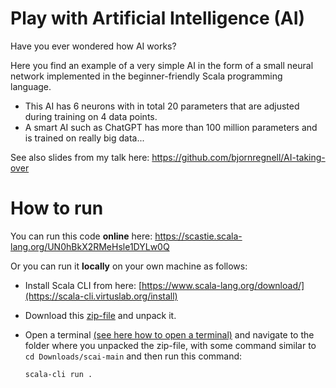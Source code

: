 # Play with Artificial Intelligence (AI)

Have you ever wondered how AI works? 

Here you find an example of a very simple AI in the form of a small neural network implemented in the beginner-friendly Scala programming language. 

* This AI has 6 neurons with in total 20 parameters that are adjusted during training on 4 data points. 
* A smart AI such as ChatGPT has more than 100 million parameters and is trained on really big data...

See also slides from my talk here: https://github.com/bjornregnell/AI-taking-over 

# How to run

You can run this code **online** here: https://scastie.scala-lang.org/UN0hBkX2RMeHsle1DYLw0Q

Or you can run it **locally** on your own machine as follows:

* Install Scala CLI from here: [https://www.scala-lang.org/download/](https://scala-cli.virtuslab.org/install)

* Download this [zip-file](https://github.com/bjornregnell/scai/archive/refs/heads/main.zip) and unpack it. 

* Open a terminal [(see here how to open a terminal)](https://www.youtube.com/results?search_query=how+to+open+terminal) and navigate to the folder where you unpacked the zip-file, with some command similar to `cd Downloads/scai-main` and then run this command:

  ```
  scala-cli run .
  ```
